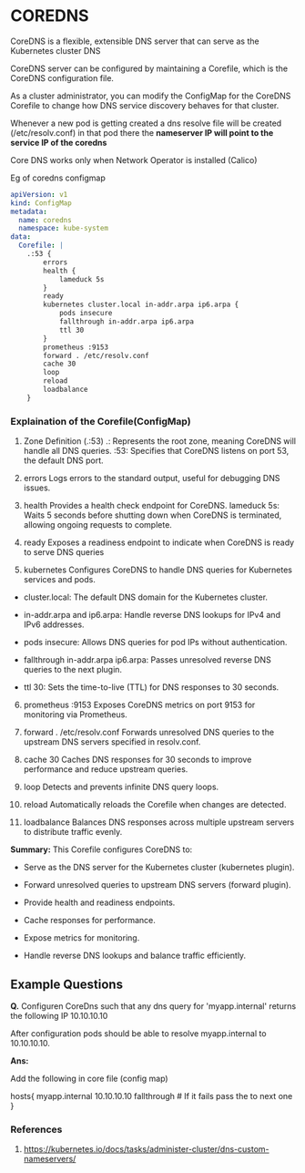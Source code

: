 # COREDNS

CoreDNS is a flexible, extensible DNS server that can serve as the Kubernetes cluster DNS

CoreDNS server can be configured by maintaining a Corefile, which is the CoreDNS configuration file. 

As a cluster administrator, you can modify the ConfigMap for the CoreDNS Corefile to change how DNS service discovery behaves for that cluster.

Whenever a new pod is getting created a dns resolve file will be created (/etc/resolv.conf) in that pod there the **nameserver IP will point to the service IP of the coredns**

Core DNS works only when Network Operator is installed (Calico)

Eg of coredns configmap

```yaml
apiVersion: v1
kind: ConfigMap
metadata:
  name: coredns
  namespace: kube-system
data:
  Corefile: |
    .:53 {
        errors
        health {
            lameduck 5s
        }
        ready
        kubernetes cluster.local in-addr.arpa ip6.arpa {
            pods insecure
            fallthrough in-addr.arpa ip6.arpa
            ttl 30
        }
        prometheus :9153
        forward . /etc/resolv.conf
        cache 30
        loop
        reload
        loadbalance
    }    
```

### Explaination of the Corefile(ConfigMap)

1. Zone Definition (.:53)
.: Represents the root zone, meaning CoreDNS will handle all DNS queries.
:53: Specifies that CoreDNS listens on port 53, the default DNS port.

2. errors
Logs errors to the standard output, useful for debugging DNS issues.

3. health
Provides a health check endpoint for CoreDNS.
lameduck 5s: Waits 5 seconds before shutting down when CoreDNS is terminated, allowing ongoing requests to complete.

4. ready
Exposes a readiness endpoint to indicate when CoreDNS is ready to serve DNS queries

5. kubernetes
Configures CoreDNS to handle DNS queries for Kubernetes services and pods.
- cluster.local: The default DNS domain for the Kubernetes cluster.

- in-addr.arpa and ip6.arpa: Handle reverse DNS lookups for IPv4 and IPv6 addresses.

- pods insecure: Allows DNS queries for pod IPs without authentication.

- fallthrough in-addr.arpa ip6.arpa: Passes unresolved reverse DNS queries to the next plugin.

- ttl 30: Sets the time-to-live (TTL) for DNS responses to 30 seconds.

6. prometheus :9153
Exposes CoreDNS metrics on port 9153 for monitoring via Prometheus.

7. forward . /etc/resolv.conf
Forwards unresolved DNS queries to the upstream DNS servers specified in resolv.conf.

8. cache 30
Caches DNS responses for 30 seconds to improve performance and reduce upstream queries.

9. loop
Detects and prevents infinite DNS query loops.

10. reload
Automatically reloads the Corefile when changes are detected.

11. loadbalance
Balances DNS responses across multiple upstream servers to distribute traffic evenly.

**Summary:**
This Corefile configures CoreDNS to:

- Serve as the DNS server for the Kubernetes cluster (kubernetes plugin).

- Forward unresolved queries to upstream DNS servers (forward plugin).

- Provide health and readiness endpoints.

- Cache responses for performance.

- Expose metrics for monitoring.

- Handle reverse DNS lookups and balance traffic efficiently.

## Example Questions

**Q.** Configuren CoreDns such that any dns query for 'myapp.internal' returns the following IP 10.10.10.10

After configuration pods should be able to resolve myapp.internal to 10.10.10.10.

**Ans:**

Add the following in core file (config map)

hosts{
  myapp.internal 10.10.10.10
  fallthrough # If it fails pass the to next one
}

### References

1. https://kubernetes.io/docs/tasks/administer-cluster/dns-custom-nameservers/
